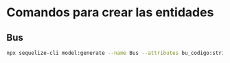 # Comandos para crear las entidades

## Bus

```bash
npx sequelize-cli model:generate --name Bus --attributes bu_codigo:string,bu_estado:string
```